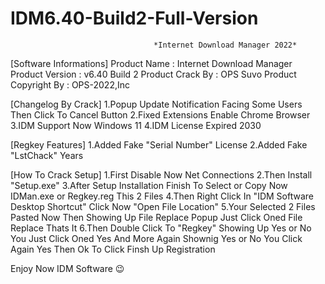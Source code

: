 # IDM6.40-Build2-Full-Version
                                                        
                                    *Internet Download Manager 2022*


[Software Informations]
Product Name : Internet Download Manager
Product Version : v6.40 Build 2
Product Crack By : OPS Suvo
Product Copyright By : OPS-2022,Inc 


[Changelog By Crack]
1.Popup Update Notification Facing Some Users Then Click To Cancel Button
2.Fixed Extensions Enable Chrome Browser
3.IDM Support Now Windows 11
4.IDM License Expired 2030

[Regkey Features]
1.Added Fake "Serial Number" License
2.Added Fake "LstChack" Years


[How To Crack Setup]
1.First Disable Now Net Connections
2.Then Install "Setup.exe"
3.After Setup Installation Finish To Select or Copy Now IDMan.exe or Regkey.reg This 2 Files
4.Then Right Click In "IDM Software Desktop Shortcut" Click Now "Open File Location"
5.Your Selected 2 Files Pasted Now Then Showing Up File Replace Popup Just Click Oned File Replace Thats It
6.Then Double Click To "Regkey" Showing Up Yes or No You Just Click Oned Yes And More Again Shownig Yes or No You Click Again Yes Then Ok To Click Finsh Up Registration

Enjoy Now IDM Software 😉
